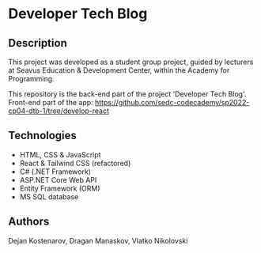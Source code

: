 # Developer Tech Blog

## Description

This project was developed as a student group project, guided by lecturers at Seavus Education & Development Center, within the Academy for Programming.

This repository is the back-end part of the project 'Developer Tech Blog'. 
Front-end part of the app: https://github.com/sedc-codecademy/sp2022-cp04-dtb-1/tree/develop-react

## Technologies
* HTML, CSS & JavaScript
* React & Tailwind CSS (refactored)
* C# (.NET Framework)
* ASP.NET Core Web API
* Entity Framework (ORM)
* MS SQL database

## Authors
Dejan Kostenarov, Dragan Manaskov, Vlatko Nikolovski

